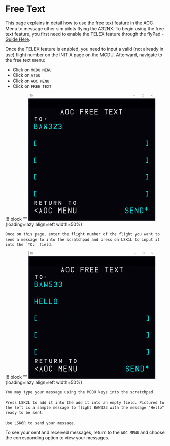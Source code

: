 # Free Text

This page explains in detail how to use the free text feature in the AOC Menu to message other sim pilots flying the A32NX. To begin using the free text feature, you first need to enable the TELEX feature through the flyPad - [Guide Here](flypados3/settings.md#usage_3).

Once the TELEX feature is enabled, you need to input a valid (not already in use) flight number on the INIT A page on the MCDU. Afterward, navigate to the free text menu:

- Click on `MCDU MENU`
- Click on `ATSU`
- Click on `AOC MENU`
- Click on `FREE TEXT`

!!! block ""
    ![freetext 1](../assets/feature-guides/freetext1.jpg){loading=lazy align=left width=50%}

    Once on this page, enter the flight number of the flight you want to send a message to into the scratchpad and press on LSK1L to input it into the `TO:` field.

!!! block ""
    ![freetext 2](../assets/feature-guides/freetext2.jpg){loading=lazy align=left width=50%}

    You may type your message using the MCDU keys into the scratchpad.

    Press LSK2L to add it into the add it into an empty field. Pictured to the left is a sample message to flight BAW323 with the message "Hello" ready to be sent.

    Use LSK6R to send your message.

To see your sent and received messages, return to the `AOC MENU` and choose the corresponding option to view your messages.